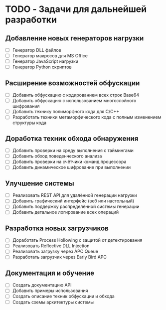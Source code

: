 # TODO - Задачи для дальнейшей разработки

## Добавление новых генераторов нагрузки

- [ ] Генератор DLL файлов
- [ ] Генератор макросов для MS Office
- [ ] Генератор JavaScript нагрузки
- [ ] Генератор Python скриптов

## Расширение возможностей обфускации

- [ ] Добавить обфускацию с кодированием всех строк Base64
- [ ] Добавить обфускацию с использованием многослойного шифрования
- [ ] Добавить технику полиморфного кода для C/C++
- [ ] Разработать техники метаморфического кода с полным изменением структуры кода

## Доработка техник обхода обнаружения

- [ ] Добавить проверки на среду выполнения с таймингами
- [ ] Добавить обход поведенческого анализа
- [ ] Добавить проверки на счётчики команд процессора
- [ ] Добавить динамическое шифрование при выполнении

## Улучшение системы

- [ ] Реализовать REST API для удалённой генерации нагрузки
- [ ] Добавить графический интерфейс (веб или настольный)
- [ ] Добавить поддержку распределённой системы генерации
- [ ] Добавить детальное логирование всех операций

## Разработка новых загрузчиков

- [ ] Доработать Process Hollowing с защитой от детектирования
- [ ] Реализовать Reflective DLL Injection
- [ ] Реализовать загрузку через APC Queue
- [ ] Разработать загрузчик через Early Bird APC

## Документация и обучение

- [ ] Создать документацию API
- [ ] Добавить примеры использования
- [ ] Создать описание техник обфускации и обхода
- [ ] Создать схемы архитектуры системы 